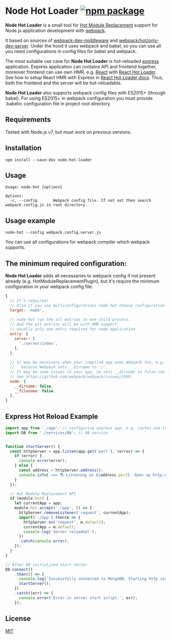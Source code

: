 # Node Hot Loader [![npm package](https://img.shields.io/npm/v/node-hot-loader.svg?style=flat-square)](https://www.npmjs.org/package/node-hot-loader)

**Node Hot Loader** is a small tool for [Hot Module Replacement](https://webpack.github.io/docs/hot-module-replacement.html) support for Node.js application development with [webpack](https://github.com/webpack/webpack).

It based on sources of [webpack-dev-middleware](https://github.com/webpack/webpack-dev-middleware) and [webpack/hot/only-dev-server](https://github.com/webpack/webpack).
Under the hood it uses webpack and babel, so you can use all you need configurations in config files for babel and webpack.

The most suitable use case for **Node Hot Loader** is hot-reloaded [express](http://expressjs.com/) application.
Express application can contains API and frontend together, moreover frontend can use own HMR, e.g. [React](https://facebook.github.io/react/) with [React Hot Loader](https://github.com/gaearon/react-hot-loader).
See how to setup React HMR with Express in [React Hot Loader docs](https://github.com/gaearon/react-hot-loader/tree/master/docs#starter-kit).
Thus, both the frontend and the server will be hot-reloadable.

**Node Hot Loader** also supports webpack config files with ES2015+ (through babel).
For using ES2015+ in webpack configuration you must provide .babelrc configuration file in project root directory.

## Requirements

Tested with Node.js v7, but must work on previous versions.

## Installation

```
npm install --save-dev node-hot-loader
```

## Usage

```
Usage: node-hot {options}

Options:
  -c, --config       Webpack config file. If not set then search webpack.config.js in root directory.
```

## Usage example
```
node-hot --config webpack.config.server.js
```

You can use all configurations for webpack compiler which webpack supports.

## The minimum required configuration:

**Node Hot Loader** adds all necessaries to webpack config if not present already (e.g. HotModuleReplacementPlugin),
but it's require the minimum configuration in your webpack config file:

```javascript
{
  // It's required!
  // Also if you use multiconfigurations node-hot choose configuration with target 'node'.
  target: 'node',
  
  // node-hot run the all entries in one child process.
  // And the all entries will be with HMR support.
  // Usually only one entry required for node application. 
  entry: {
    server: [
      './server/index',
    ],
  },
  
  // It may be necessary when your compiled app uses Webpack too, e.g. for frontend serving,
  //   because Webpack sets __dirname to '/'.
  // It may be some issues in your app, so sets __dirname to false can help you.
  // See https://github.com/webpack/webpack/issues/1599.
  node: {
    __dirname: false,
    __filename: false,
  },
}
```

## Express Hot Reload Example

```javascript
import app from './app'; // configuring express app, e.g. routes and logic
import DB from './services/DB'; // DB service


function startServer() {
  const httpServer = app.listen(app.get('port'), (error) => {
    if (error) {
      console.error(error);
    } else {
      const address = httpServer.address();
      console.info(`==> 🌎 Listening on ${address.port}. Open up http://localhost:${address.port}/ in your browser.`);
    }
  });

  // Hot Module Replacement API
  if (module.hot) {
    let currentApp = app;
    module.hot.accept('./app', () => {
      httpServer.removeListener('request', currentApp);
      import('./app').then(m => {
        httpServer.on('request', m.default);
        currentApp = m.default;
        console.log('Server reloaded!');
      })
      .catch(console.error);
    });
  }
}

// After DB initialized start server
DB.connect()
    .then(() => {
      console.log('Successfully connected to MongoDB. Starting http server...');
      startServer();
    })
    .catch((err) => {
      console.error('Error in server start script.', err);
    });
```

## License

[MIT](https://opensource.org/licenses/mit-license.php)
